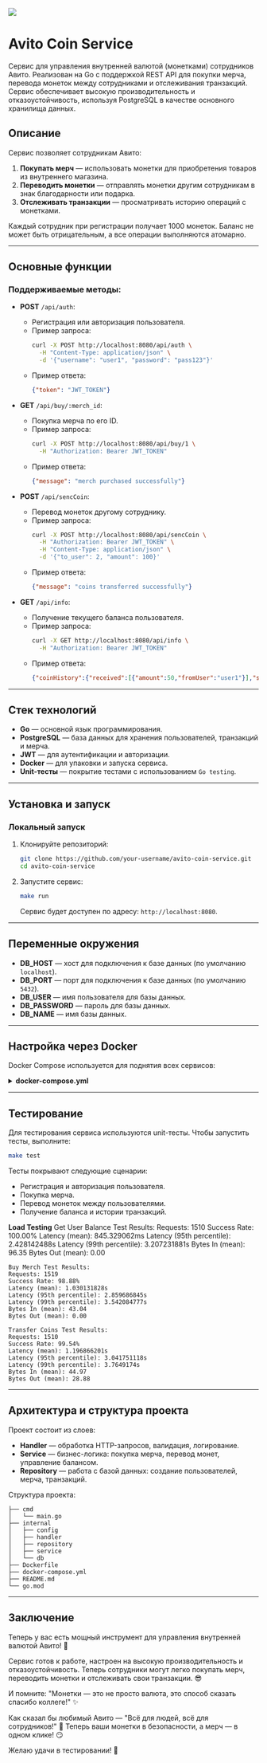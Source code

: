 ![](avito_coin_logo.gif)

# Avito Coin Service

Сервис для управления внутренней валютой (монетками) сотрудников Авито. Реализован на Go с поддержкой REST API для покупки мерча, перевода монеток между сотрудниками и отслеживания транзакций. Сервис обеспечивает высокую производительность и отказоустойчивость, используя PostgreSQL в качестве основного хранилища данных.

## Описание

Сервис позволяет сотрудникам Авито:

1. **Покупать мерч** — использовать монетки для приобретения товаров из внутреннего магазина.
2. **Переводить монетки** — отправлять монетки другим сотрудникам в знак благодарности или подарка.
3. **Отслеживать транзакции** — просматривать историю операций с монетками.

Каждый сотрудник при регистрации получает 1000 монеток. Баланс не может быть отрицательным, а все операции выполняются атомарно.

---

## Основные функции

### Поддерживаемые методы:

- **POST** `/api/auth`:
  - Регистрация или авторизация пользователя.
  - Пример запроса:
    ```bash
    curl -X POST http://localhost:8080/api/auth \
      -H "Content-Type: application/json" \
      -d '{"username": "user1", "password": "pass123"}'
    ```
  - Пример ответа:
    ```json
    {"token": "JWT_TOKEN"}
    ```

- **GET** `/api/buy/:merch_id`:
  - Покупка мерча по его ID.
  - Пример запроса:
    ```bash
    curl -X POST http://localhost:8080/api/buy/1 \
      -H "Authorization: Bearer JWT_TOKEN"
    ```
  - Пример ответа:
    ```json
    {"message": "merch purchased successfully"}
    ```

- **POST** `/api/sencCoin`:
  - Перевод монеток другому сотруднику.
  - Пример запроса:
    ```bash
    curl -X POST http://localhost:8080/api/sencCoin \
      -H "Authorization: Bearer JWT_TOKEN" \
      -H "Content-Type: application/json" \
      -d '{"to_user": 2, "amount": 100}'
    ```
  - Пример ответа:
    ```json
    {"message": "coins transferred successfully"}
    ```

- **GET** `/api/info`:
  - Получение текущего баланса пользователя.
  - Пример запроса:
    ```bash
    curl -X GET http://localhost:8080/api/info \
      -H "Authorization: Bearer JWT_TOKEN"
    ```
  - Пример ответа:
    ```json
    {"coinHistory":{"received":[{"amount":50,"fromUser":"user1"}],"sent":[{"amount":50,"toUser":"user3"},{"amount":50,"toUser":"user3"},  {"amount":50,"toUser":"user3"}]},"coins":820,"inventory":[{"quantity":1,"type":"t-shirt"}]}

    ```

---

## Стек технологий

- **Go** — основной язык программирования.
- **PostgreSQL** — база данных для хранения пользователей, транзакций и мерча.
- **JWT** — для аутентификации и авторизации.
- **Docker** — для упаковки и запуска сервиса.
- **Unit-тесты** — покрытие тестами с использованием `Go testing`.

---

## Установка и запуск

### Локальный запуск

1. Клонируйте репозиторий:
   ```bash
   git clone https://github.com/your-username/avito-coin-service.git
   cd avito-coin-service
   ```

2. Запустите сервис:
   ```bash
   make run
   ```

   Сервис будет доступен по адресу: `http://localhost:8080`.

---

## Переменные окружения

- **DB_HOST** — хост для подключения к базе данных (по умолчанию `localhost`).
- **DB_PORT** — порт для подключения к базе данных (по умолчанию `5432`).
- **DB_USER** — имя пользователя для базы данных.
- **DB_PASSWORD** — пароль для базы данных.
- **DB_NAME** — имя базы данных.

---

## Настройка через Docker

Docker Compose используется для поднятия всех сервисов:

<details>
  <summary><strong>docker-compose.yml</strong></summary>

```yaml
services:
  postgres:
    image: postgres:latest
    restart: always
    environment:
      POSTGRES_USER: avito
      POSTGRES_PASSWORD: avito
      POSTGRES_DB: avito_coin
    ports:
      - "5432:5432"
    volumes:
      - db_data:/var/lib/postgresql/data

  app:
    build: .
    container_name: avito_coin_service
    restart: on-failure
    depends_on: 
      - postgres
    environment:
      DB_HOST: "postgres"
      DB_PORT: "5432"
      DB_USER: "avito"
      DB_PASSWORD: "avito"
      DB_NAME: "avito_coin"
    ports:
      - "8080:8080"

volumes:
  db_data:
```
</details>

---

## Тестирование

Для тестирования сервиса используются unit-тесты. Чтобы запустить тесты, выполните:

```bash
make test
```

Тесты покрывают следующие сценарии:
- Регистрация и авторизация пользователя.
- Покупка мерча.
- Перевод монеток между пользователями.
- Получение баланса и истории транзакций.

**Load Testing**
    Get User Balance Test Results:
    Requests: 1510
    Success Rate: 100.00%
    Latency (mean): 845.329062ms
    Latency (95th percentile): 2.428142488s
    Latency (99th percentile): 3.207231881s
    Bytes In (mean): 96.35
    Bytes Out (mean): 0.00

    Buy Merch Test Results:
    Requests: 1519
    Success Rate: 98.88%
    Latency (mean): 1.030131828s
    Latency (95th percentile): 2.859686845s
    Latency (99th percentile): 3.542084777s
    Bytes In (mean): 43.04
    Bytes Out (mean): 0.00

    Transfer Coins Test Results:
    Requests: 1510
    Success Rate: 99.54%
    Latency (mean): 1.196866201s
    Latency (95th percentile): 3.041751118s
    Latency (99th percentile): 3.7649174s
    Bytes In (mean): 44.97
    Bytes Out (mean): 28.88

---

## Архитектура и структура проекта

Проект состоит из слоев:
- **Handler** — обработка HTTP-запросов, валидация, логирование.
- **Service** — бизнес-логика: покупка мерча, перевод монет, управление балансом.
- **Repository** — работа с базой данных: создание пользователей, мерча, транзакций.

Структура проекта:
```
├── cmd
│   └── main.go
├── internal
│   ├── config
│   ├── handler
│   ├── repository
│   ├── service
│   └── db
├── Dockerfile
├── docker-compose.yml
├── README.md
└── go.mod
```

---

## Заключение

Теперь у вас есть мощный инструмент для управления внутренней валютой Авито! 🚀

Сервис готов к работе, настроен на высокую производительность и отказоустойчивость. Теперь сотрудники могут легко покупать мерч, переводить монетки и отслеживать свои транзакции. 😎

И помните: "Монетки — это не просто валюта, это способ сказать спасибо коллеге!" ✨

Как сказал бы любимый Авито — "Всё для людей, всё для сотрудников!" 🛒 Теперь ваши монетки в безопасности, а мерч — в одном клике! 😏

Желаю удачи в тестировании! 🚀
